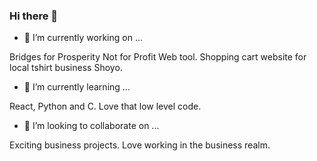 ### Hi there 👋


- 🔭 I’m currently working on ...

Bridges for Prosperity Not for Profit Web tool.
Shopping cart website for local tshirt business Shoyo. 

- 🌱 I’m currently learning ...

React, Python and C. Love that low level code. 

- 👯 I’m looking to collaborate on ...

Exciting business projects. Love working in the business realm. 


<!--
**GeraldRyan/GeraldRyan** is a ✨ _special_ ✨ repository because its `README.md` (this file) appears on your GitHub profile.
- 🤔 I’m looking for help with ...
- 💬 Ask me about ...
- 📫 How to reach me: ...
- ⚡ Fun fact: ...
-->



<!--
**GeraldRyan/GeraldRyan** is a ✨ _special_ ✨ repository because its `README.md` (this file) appears on your GitHub profile.
-->
